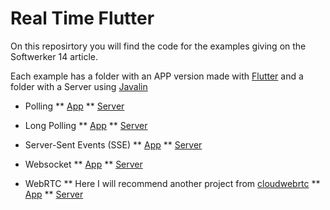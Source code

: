 # Real Time Flutter
On this reposirtory you will find the code for the examples giving on the Softwerker 14 article.

Each example has a folder with an APP version made with [Flutter](https://flutter.dev/) and a folder with a Server using [Javalin](https://javalin.io/)

* Polling
** [App](/polling_app)
** [Server](/polling_server)

* Long Polling
** [App](/long_polling_app)
** [Server](/long_polling_server)

* Server-Sent Events (SSE)
** [App](/sse_app)
** [Server](/sse_server)

* Websocket
** [App](/websocket_app)
** [Server](/websocket_server)

* WebRTC
** Here I will recommend another project from [cloudwebrtc](https://github.com/cloudwebrtc/flutter-webrtc)
** [App](https://github.com/cloudwebrtc/flutter-webrtc-demo/)
** [Server](https://github.com/cloudwebrtc/flutter-webrtc-server)
